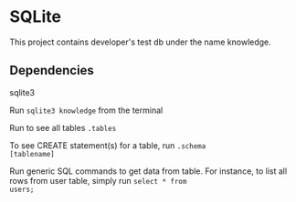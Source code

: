 # SQLite 

This project contains developer's test db under the name knowledge.

## Dependencies
sqlite3

Run 
<code>sqlite3 knowledge</code>
from the terminal

Run to see all tables
<code>.tables</code>

To see CREATE statement(s) for a table, run
<code>.schema [tablename]</code>

Run generic SQL commands to get data from table. For instance, to list all rows from user table, simply run
<code>select * from users;</code>
